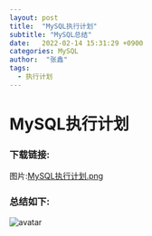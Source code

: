 ```yaml
---
layout: post
title:  "MySQL执行计划"
subtitle: "MySQL总结"
date:   2022-02-14 15:31:29 +0900
categories: MySQL
author:  "张鑫"
tags:
  - 执行计划
---
```


# MySQL执行计划

### 下载链接:
图片:[MySQL执行计划.png](/myblog/img/mysql_plan.png)

### 总结如下:
![avatar](/myblog/img/mysql_plan.png)
